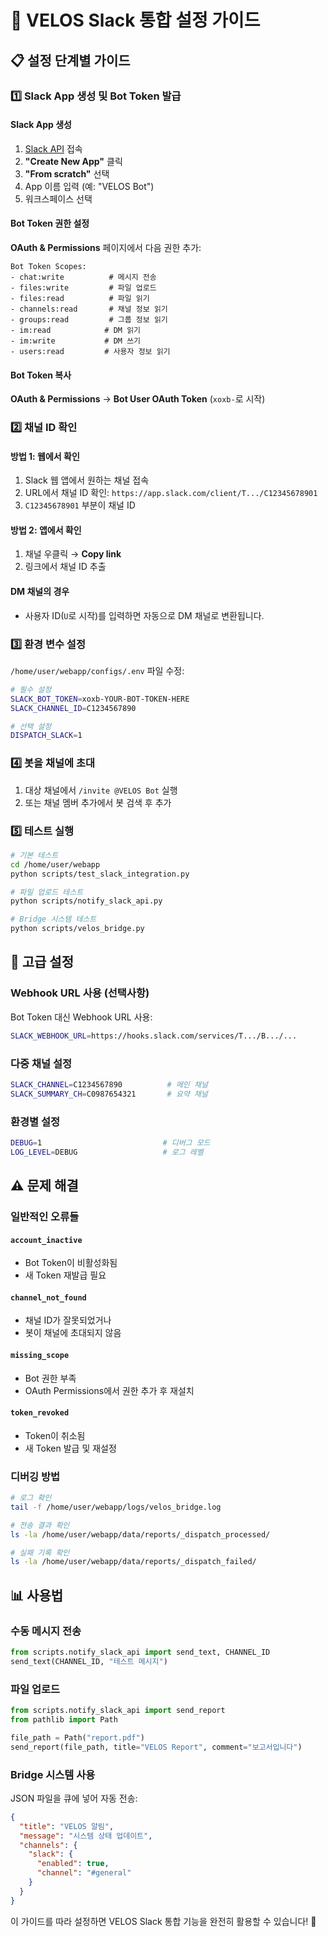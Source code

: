 # 🚀 VELOS Slack 통합 설정 가이드

## 📋 설정 단계별 가이드

### 1️⃣ Slack App 생성 및 Bot Token 발급

#### Slack App 생성
1. [Slack API](https://api.slack.com/apps) 접속
2. **"Create New App"** 클릭
3. **"From scratch"** 선택
4. App 이름 입력 (예: "VELOS Bot")
5. 워크스페이스 선택

#### Bot Token 권한 설정
**OAuth & Permissions** 페이지에서 다음 권한 추가:
```
Bot Token Scopes:
- chat:write          # 메시지 전송
- files:write         # 파일 업로드  
- files:read          # 파일 읽기
- channels:read       # 채널 정보 읽기
- groups:read         # 그룹 정보 읽기
- im:read            # DM 읽기
- im:write           # DM 쓰기
- users:read         # 사용자 정보 읽기
```

#### Bot Token 복사
**OAuth & Permissions** → **Bot User OAuth Token** (`xoxb-`로 시작)

### 2️⃣ 채널 ID 확인

#### 방법 1: 웹에서 확인
1. Slack 웹 앱에서 원하는 채널 접속
2. URL에서 채널 ID 확인: `https://app.slack.com/client/T.../C12345678901`
3. `C12345678901` 부분이 채널 ID

#### 방법 2: 앱에서 확인  
1. 채널 우클릭 → **Copy link**
2. 링크에서 채널 ID 추출

#### DM 채널의 경우
- 사용자 ID(`U`로 시작)를 입력하면 자동으로 DM 채널로 변환됩니다.

### 3️⃣ 환경 변수 설정

`/home/user/webapp/configs/.env` 파일 수정:

```bash
# 필수 설정
SLACK_BOT_TOKEN=xoxb-YOUR-BOT-TOKEN-HERE
SLACK_CHANNEL_ID=C1234567890

# 선택 설정  
DISPATCH_SLACK=1
```

### 4️⃣ 봇을 채널에 초대

1. 대상 채널에서 `/invite @VELOS Bot` 실행
2. 또는 채널 멤버 추가에서 봇 검색 후 추가

### 5️⃣ 테스트 실행

```bash
# 기본 테스트
cd /home/user/webapp
python scripts/test_slack_integration.py

# 파일 업로드 테스트  
python scripts/notify_slack_api.py

# Bridge 시스템 테스트
python scripts/velos_bridge.py
```

## 🔧 고급 설정

### Webhook URL 사용 (선택사항)
Bot Token 대신 Webhook URL 사용:
```bash
SLACK_WEBHOOK_URL=https://hooks.slack.com/services/T.../B.../...
```

### 다중 채널 설정
```bash  
SLACK_CHANNEL=C1234567890          # 메인 채널
SLACK_SUMMARY_CH=C0987654321       # 요약 채널
```

### 환경별 설정
```bash
DEBUG=1                           # 디버그 모드
LOG_LEVEL=DEBUG                   # 로그 레벨
```

## ⚠️ 문제 해결

### 일반적인 오류들

#### `account_inactive`
- Bot Token이 비활성화됨
- 새 Token 재발급 필요

#### `channel_not_found`  
- 채널 ID가 잘못되었거나
- 봇이 채널에 초대되지 않음

#### `missing_scope`
- Bot 권한 부족
- OAuth Permissions에서 권한 추가 후 재설치

#### `token_revoked`
- Token이 취소됨  
- 새 Token 발급 및 재설정

### 디버깅 방법
```bash
# 로그 확인
tail -f /home/user/webapp/logs/velos_bridge.log

# 전송 결과 확인
ls -la /home/user/webapp/data/reports/_dispatch_processed/

# 실패 기록 확인
ls -la /home/user/webapp/data/reports/_dispatch_failed/
```

## 📊 사용법

### 수동 메시지 전송
```python
from scripts.notify_slack_api import send_text, CHANNEL_ID
send_text(CHANNEL_ID, "테스트 메시지")
```

### 파일 업로드
```python  
from scripts.notify_slack_api import send_report
from pathlib import Path

file_path = Path("report.pdf")
send_report(file_path, title="VELOS Report", comment="보고서입니다")
```

### Bridge 시스템 사용
JSON 파일을 큐에 넣어 자동 전송:
```json
{
  "title": "VELOS 알림",
  "message": "시스템 상태 업데이트",
  "channels": {
    "slack": {
      "enabled": true,
      "channel": "#general"
    }
  }
}
```

이 가이드를 따라 설정하면 VELOS Slack 통합 기능을 완전히 활용할 수 있습니다! 🎉